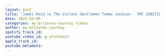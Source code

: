 ```yaml
---
layout: post
title: "James Reid vs The Violent Gentlemen Tommy Jackson - TNT IGNITION (Highlights)"
date: 2022-03-09
categories: my-britwres-journey videos
author: my-britwres-journey
spotify_track_id: 
youtube_video_id: g-yfaSihvyY
apple_track_id: 
youtube_metadata: 
---
```


